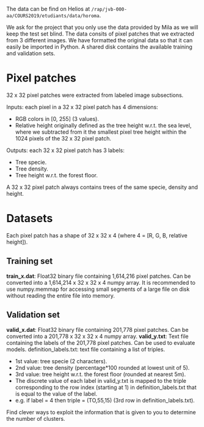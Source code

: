 The data can be find on Helios at `/rap/jvb-000-aa/COURS2019/etudiants/data/horoma`.

We ask for the project that you only use the data provided by Mila as we will keep the test set blind.
The data consits of pixel patches that we extracted from 3 different images. We have formatted the original data so that it can easily be imported in Python.
A shared disk contains the available training and validation sets.

# Pixel patches
32 x 32 pixel patches were extracted from labeled image subsections.

Inputs: each pixel in a 32 x 32 pixel patch has 4 dimensions:
- RGB colors in [0, 255] (3 values).
- Relative height originally defined as the tree height w.r.t. the sea level, where we subtracted from it the smallest pixel tree height within the 1024 pixels of the 32 x 32 pixel patch.

Outputs: each 32 x 32 pixel patch has 3 labels:
- Tree specie.
- Tree density.
- Tree height w.r.t. the forest floor.

A 32 x 32 pixel patch always contains trees of the same specie, density and height.

# Datasets
Each pixel patch has a shape of 32 x 32 x 4 (where 4 = [R, G, B, relative height]).

## Training set
__train_x.dat__: Float32 binary file containing 1,614,216 pixel patches. Can be converted into a 1,614,214 x 32 x 32 x 4 numpy array. It is recommended to use numpy.memmap for accessing small segments of a large file on disk without reading the entire file into memory.

## Validation set
__valid_x.dat__: Float32 binary file containing 201,778 pixel patches. Can be converted into a 201,778 x 32 x 32 x 4 numpy array.
__valid_y.txt__: Text file containing the labels of the 201,778 pixel patches. Can be used to evaluate models.
definition_labels.txt: text file containing a list of triples.
- 1st value: tree specie (2 characters).
- 2nd value: tree density (percentage*100 rounded at lowest unit of 5).
- 3rd value: tree height w.r.t. the forest floor (rounded at nearest 5m).
- The discrete value of each label in valid_y.txt is mapped to the triple corresponding to the row index (starting at 1) in definition_labels.txt that is equal to the value of the label.
- e.g. if label = 4 then triple = (TO,55,15) (3rd row in definition_labels.txt).

Find clever ways to exploit the information that is given to you to determine the number of clusters.
